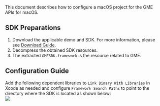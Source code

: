 
This document describes how to configure a macOS project for the GME APIs for macOS.


## SDK Preparations
1. Download the applicable demo and SDK. For more information, please see [Download Guide](https://intl.cloud.tencent.com/document/product/607/18521).
2. Decompress the obtained SDK resources.
3. The extracted `GMESDK.framework` is the resource related to GME.




## Configuration Guide


Add the following dependent libraries to `Link Binary With Libraries` in Xcode as needed and configure `Framework Search Paths` to point to the directory where the SDK is located as shown below:  
![](https://main.qcloudimg.com/raw/b6156b8c7a596248c148607070e38f67.png)
